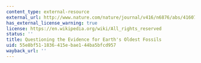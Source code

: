 ```yaml
---
content_type: external-resource
external_url: http://www.nature.com/nature/journal/v416/n6876/abs/416076a.html
has_external_license_warning: true
license: https://en.wikipedia.org/wiki/All_rights_reserved
status: ''
title: Questioning the Evidence for Earth's Oldest Fossils
uid: 55e8bf51-1836-415e-bae1-44ba5bfcd957
wayback_url: ''
---
```

